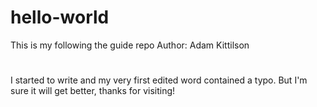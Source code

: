 # hello-world
This is my following the guide repo
Author: Adam Kittilson
#
I started to write and my very first edited word contained a typo. But I'm sure it will get better, thanks for visiting!
